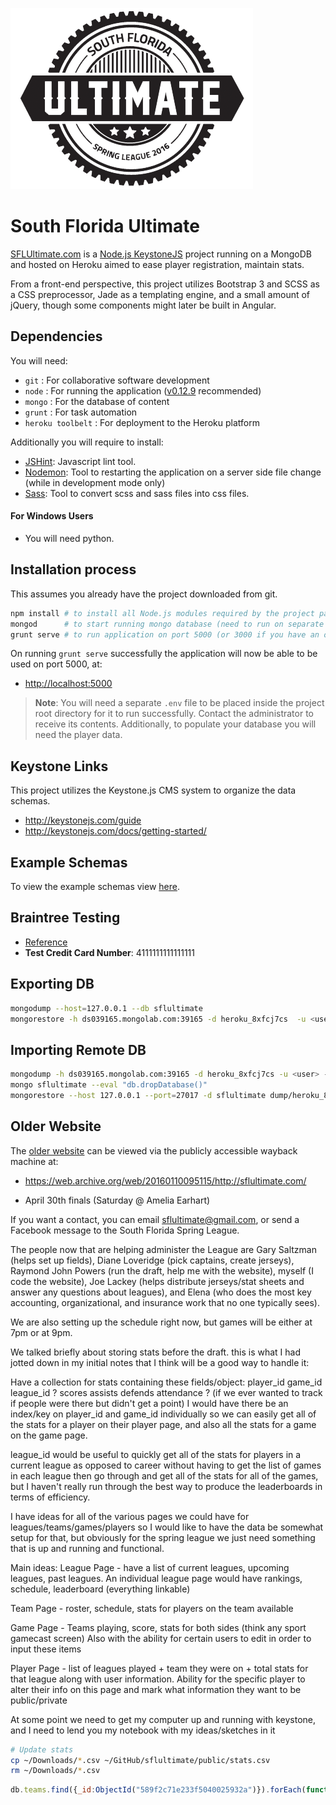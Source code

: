 ![SFL Ultimate Logo](public/images/logo-circled.png)

# South Florida Ultimate

[SFLUltimate.com](http://sflultimate.com) is a [Node.js KeystoneJS](http://keystonejs.com/docs/getting-started/) project running on a MongoDB and hosted on Heroku aimed to ease player registration, maintain stats.

From a front-end perspective, this project utilizes Bootstrap 3 and SCSS as a CSS preprocessor, Jade as a templating engine, and a small amount of jQuery, though some components might later be built in Angular.

## Dependencies 

You will need:
- `git` : For collaborative software development
- `node` : For running the application ([v0.12.9](https://nodejs.org/en/blog/release/v0.12.9/) recommended)
- `mongo` : For the database of content
- `grunt` : For task automation
- `heroku toolbelt` : For deployment to the Heroku platform

Additionally you will require to install:
- [JSHint](http://jshint.com/install/): Javascript lint tool.
- [Nodemon](https://github.com/remy/nodemon): Tool to restarting the application on a server side file change (while in development mode only)
- [Sass](http://sass-lang.com/install): Tool to convert scss and sass files into css files.


#### For Windows Users

- You will need python.


## Installation process

This assumes you already have the project downloaded from git.

```bash
npm install # to install all Node.js modules required by the project package.json
mongod      # to start running mongo database (need to run on separate tab or run in background)
grunt serve # to run application on port 5000 (or 3000 if you have an older version).
```

On running `grunt serve` successfully the application will now be able to be used on port 5000, at:

- [http://localhost:5000](http://localhost:5000)

> **Note**: You will need a separate `.env` file to be placed inside the project root directory for it to run successfully.  Contact the administrator to receive its contents. Additionally, to populate your database you will need the player data.


## Keystone Links

This project utilizes the Keystone.js CMS system to organize the data schemas.

- http://keystonejs.com/guide
- http://keystonejs.com/docs/getting-started/


## Example Schemas

To view the example schemas view [here](./models/Example-Schemas.md).

## Braintree Testing

- [Reference](https://developers.braintreepayments.com/reference/general/testing/node)
- **Test Credit Card Number**: 4111111111111111

## Exporting DB

```bash
mongodump --host=127.0.0.1 --db sflultimate
mongorestore -h ds039165.mongolab.com:39165 -d heroku_8xfcj7cs  -u <user> -p <password> dump/sflultimate
```

## Importing Remote DB
```bash
mongodump -h ds039165.mongolab.com:39165 -d heroku_8xfcj7cs -u <user> -p <password>
mongo sflultimate --eval "db.dropDatabase()"
mongorestore --host 127.0.0.1 --port=27017 -d sflultimate dump/heroku_8xfcj7cs
```


## Older Website 

The [older website](https://web.archive.org/web/20160110095115/http://sflultimate.com/) can be viewed via the publicly accessible wayback machine at:

- https://web.archive.org/web/20160110095115/http://sflultimate.com/


- April 30th finals (Saturday @ Amelia Earhart)


If you want a contact, you can email sflultimate@gmail.com, or send a Facebook message to the South Florida Spring League.

The people now that are helping administer the League are Gary Saltzman (helps set up fields), Diane Loveridge (pick captains, create jerseys), Raymond John Powers (run the draft, help me with the website), myself (I code the website), Joe Lackey (helps distribute jerseys/stat sheets and answer any questions about leagues), and Elena (who does the most key accounting, organizational, and insurance work that no one typically sees).

We are also setting up the schedule right now, but games will be either at 7pm or at 9pm.

We talked briefly about storing stats before the draft. this is what I had jotted down in my initial notes that I think will be a good way to handle it:

Have a collection for stats containing these fields/object:
 player_id
game_id
league_id ?
scores
assists
defends
attendance ? (if we ever wanted to track if people were there but didn't get a point)
I would have there be an index/key on player_id and game_id individually so we can easily get all of the stats for a player on their player page, and also all the stats for a game on the game page. 

league_id would be useful to quickly get all of the stats for players in a current league as opposed to career without having to get the list of games in each league then go through and get all of the stats for all of the games, but I haven't really run through the best way to produce the leaderboards in terms of efficiency.

I have ideas for all of the various pages we could have for leagues/teams/games/players so I would like to have the data be somewhat setup for that, but obviously for the spring league we just need something that is up and running and functional.

Main ideas: League Page - have a list of current leagues, upcoming leagues, past leagues. An individual league page would have rankings, schedule, leaderboard (everything linkable)

Team Page - roster, schedule, stats for players on the team available

Game Page - Teams playing, score, stats for both sides (think any sport gamecast screen)
  Also with the ability for certain users to edit in order to input these items

Player Page - list of leagues played + team they were on + total stats for that league along with user information. Ability for the specific player to alter their info on this page and mark what information they want to be public/private

At some point we need to get my computer up and running with keystone, and I need to lend you my notebook with my ideas/sketches in it

```bash
# Update stats
cp ~/Downloads/*.csv ~/GitHub/sflultimate/public/stats.csv
rm ~/Downloads/*.csv
```

```js
db.teams.find({_id:ObjectId("589f2c71e233f5040025932a")}).forEach(function (d){d.players.push(ObjectId("56b02d2870b93aac39b410f6")); printjson(d.players); db.teams.save(d);})
```